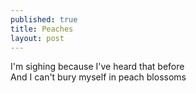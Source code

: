 ```yaml
---
published: true
title: Peaches
layout: post
---
```

I'm sighing because I've heard that before
<br/>
And I can't bury myself in peach blossoms